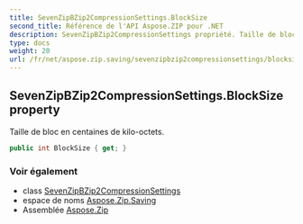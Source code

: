 ```yaml
---
title: SevenZipBZip2CompressionSettings.BlockSize
second_title: Référence de l'API Aspose.ZIP pour .NET
description: SevenZipBZip2CompressionSettings propriété. Taille de bloc en centaines de kilooctets.
type: docs
weight: 20
url: /fr/net/aspose.zip.saving/sevenzipbzip2compressionsettings/blocksize/
---
```

## SevenZipBZip2CompressionSettings.BlockSize property

Taille de bloc en centaines de kilo-octets.

```csharp
public int BlockSize { get; }
```

### Voir également

* class [SevenZipBZip2CompressionSettings](../)
* espace de noms [Aspose.Zip.Saving](../../sevenzipbzip2compressionsettings/)
* Assemblée [Aspose.Zip](../../../)


